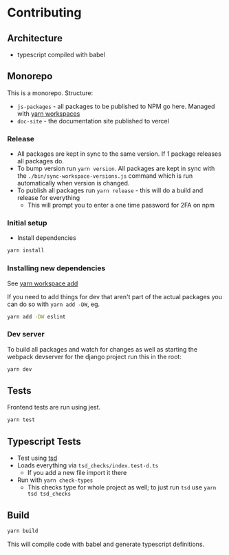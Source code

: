 # Contributing

## Architecture

* typescript compiled with babel

## Monorepo

This is a monorepo. Structure:

* `js-packages` - all packages to be published to NPM go here. Managed with [yarn workspaces](https://yarnpkg.com/lang/en/docs/workspaces/)
* `doc-site` - the documentation site published to vercel

### Release

* All packages are kept in sync to the same version. If 1 package releases all packages do.
* To bump version run `yarn version`. All packages are kept in sync with the `./bin/sync-workspace-versions.js` command which is run automatically when version is changed.
* To publish all packages run `yarn release` - this will do a build and release for everything
    * This will prompt you to enter a one time password for 2FA on npm

### Initial setup

* Install dependencies

```bash
yarn install
```

### Installing new dependencies

See [yarn workspace add](https://github.com/lerna/lerna/tree/master/commands/add#readme)

If you need to add things for dev that aren't part of the actual packages you can do
so with `yarn add -DW`, eg.

```bash
yarn add -DW eslint
```

### Dev server

To build all packages and watch for changes as well as starting the webpack devserver for the
django project run this in the root:

```bash
yarn dev
```

## Tests

Frontend tests are run using jest.

```bash
yarn test
```

## Typescript Tests

* Test using [tsd](https://github.com/SamVerschueren/tsd)
* Loads everything via `tsd_checks/index.test-d.ts`
  * If you add a new file import it there
* Run with `yarn check-types`  
  * This checks type for whole project as well; to just run `tsd` use `yarn tsd tsd_checks`

## Build

```bash
yarn build
```

This will compile code with babel and generate typescript definitions.
